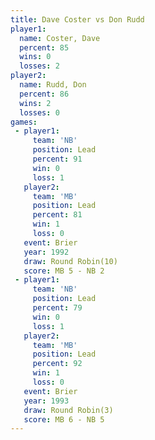 ```yaml
---
title: Dave Coster vs Don Rudd
player1:            
  name: Coster, Dave
  percent: 85       
  wins: 0           
  losses: 2         
player2:            
  name: Rudd, Don   
  percent: 86       
  wins: 2           
  losses: 0         
games:
 - player1:        
     team: 'NB'    
     position: Lead
     percent: 91   
     win: 0        
     loss: 1       
   player2:        
     team: 'MB'    
     position: Lead
     percent: 81   
     win: 1        
     loss: 0       
   event: Brier         
   year: 1992           
   draw: Round Robin(10)
   score: MB 5 - NB 2   
 - player1:        
     team: 'NB'    
     position: Lead
     percent: 79   
     win: 0        
     loss: 1       
   player2:        
     team: 'MB'    
     position: Lead
     percent: 92   
     win: 1        
     loss: 0       
   event: Brier        
   year: 1993          
   draw: Round Robin(3)
   score: MB 6 - NB 5  
---
```

